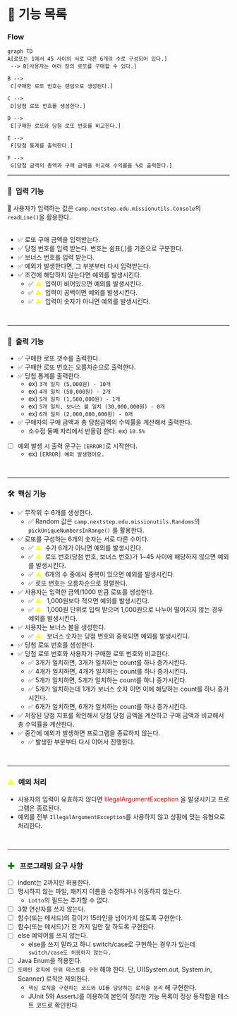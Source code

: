 # 📝 기능 목록

### Flow
```mermaid
graph TD
A[로또는 1에서 45 사이의 서로 다른 6개의 수로 구성되어 있다.]
 --> B[사용자는 여러 장의 로또를 구매할 수 있다.]
 
B -->
 C[구매한 로또 번호는 랜덤으로 생성된다.]
 
C -->
 D[당첨 로또 번호를 생성한다.]
 
D -->
 E[구매한 로또와 당첨 로또 번호를 비교한다.]
 
E -->
 F[당첨 통계를 출력한다.]

F -->
 G[당첨 금액의 총액과 구매 금액을 비교해 수익률을 %로 출력한다.]
```

---


### 🔨 &nbsp;입력 기능
🌟 사용자가 입력하는 값은 `camp.nextstep.edu.missionutils.Console`의 `readLine()`을 활용한다. <br>
<br>

- ✅ 로또 구매 금액을 입력받는다.
- ✅ 당첨 번호를 입력 받는다. 번호는 쉼표(,)를 기준으로 구분한다.
- ✅ 보너스 번호를 입력 받는다.
- ✅ 예외가 발생한다면, 그 부분부터 다시 입력받는다.
- ✅ 조건에 해당하지 않는다면 예외를 발생시킨다.
  - ✅ <span style ="color:yellow">⚠️</span> &nbsp;입력이 비어있으면 예외를 발생시킨다.
  - ✅ <span style ="color:yellow">⚠️</span> &nbsp;입력이 공백이면 예외를 발생시킨다.
  - ✅ <span style ="color:yellow">⚠️</span> &nbsp;입력이 숫자가 아니면 예외를 발생시킨다.



<br>

---  
### 🔨 &nbsp;출력 기능
- ✅ 구매한 로또 갯수를 출력한다.
- ✅ 구매한 로또 번호는 오름차순으로 출력한다.
- ✅ 당첨 통계를 출력한다.
  - ex) `3개 일치 (5,000원) - 10개`
  - ex) `4개 일치 (50,000원) - 2개`
  - ex) `5개 일치 (1,500,000원) - 1개`
  - ex) `5개 일치, 보너스 볼 일치 (30,000,000원) - 0개`
  - ex) `6개 일치 (2,000,000,000원) - 0개`
- ✅ 구매자의 구매 금액과 총 당첨금액의 수익률을 계산해서 출력한다.
  - 소수점 둘째 자리에서 반올림 한다. ex) `10.5%`
- [ ] 예외 발생 시 출력 문구는 `[ERROR]`로 시작한다.
  - ex) `[ERROR] 예외 발생했어요.`
<br>

---  
### 🛠️ &nbsp;핵심 기능
- ✅ 무작위 수 6개를 생성한다.
  - ✅ Random 값은 `camp.nextstep.edu.missionutils.Randoms`의 `pickUniqueNumbersInRange()` 를 활용한다.
- ✅ 로또를 구성하는 6개의 숫자는 서로 다른 수이다.
  - ✅ <span style ="color:yellow">⚠️</span> &nbsp;수가 6개가 아니면 예외를 발생시킨다.
  - ✅ <span style ="color:yellow">⚠️</span> &nbsp;로또 번호(당첨 번호, 보너스 번호)가 1~45 사이에 해당하지 않으면 예외를 발생시킨다.
  - ✅ <span style ="color:yellow">⚠️</span> &nbsp;6개의 수 중에서 중복이 있으면 예외를 발생시킨다.
  - ✅ 로또 번호는 오름차순으로 정렬한다.
- ✅ 사용자는 입력한 금액/1000 만큼 로또를 생성한다.
  - ✅ <span style ="color:yellow">⚠️</span> &nbsp; 1,000원보다 적으면 예외를 발생시킨다.
  - ✅ <span style ="color:yellow">⚠️</span> &nbsp; 1,000원 단위로 입력 받으며 1,000원으로 나누어 떨어지지 않는 경우 예외를 발생시킨다.
- ✅ 사용자는 보너스 볼을 생성한다.
  - ✅ <span style ="color:yellow">⚠️</span> &nbsp; 보너스 숫자는 당첨 번호와 중복되면  예외를 발생시킨다.
- ✅ 당첨 로또 번호를 생성한다.
- ✅ 당첨 로또 번호와 사용자가 구매한 로또 번호와 비교한다.
  - ✅ 3개가 일치하면, 3개가 일치하는 count를 하나 증가시킨다.
  - ✅ 4개가 일치하면, 4개가 일치하는 count를 하나 증가시킨다.
  - ✅ 5개가 일치하면, 5개가 일치하는 count를 하나 증가시킨다.
  - ✅ 5개가 일치하는데 1개가 보너스 숫자 이면 이에 해당하는 count를 하나 증가시킨다.
  - ✅ 6개가 일치하면, 6개가 일치하는 count를 하나 증가시킨다.
- ✅ 저장된 당첨 지표를 확인해서 당첨 당첨 금액을 계산하고 구매 금액과 비교해서 총 수익률을 계산한다.
- ✅ 중간에 예외가 발생하면 프로그램을 종료하지 않는다.
  - ✅ 발생한 부분부터 다시 이어서 진행한다.
  
<br>

---  
### <span style ="color:yellow">⚠️</span> &nbsp;예외 처리
- 사용자의 입력이 유효하지 않다면
  <span style ="color:red">IllegalArgumentException</span> 을 발생시키고 프로그램은 종료된다.
- 예외를 전부 `IllegalArgumentException`를 사용하지 않고 상황에 맞는 유형으로 처리한다.

<br>

---
### <span style ="color:green">✚</span> &nbsp; 프로그래밍 요구 사항
- [ ] indent는 2까지만 허용한다.
- [ ] 명시하지 않는 파일, 패키지 이름을 수정하거나 이동하지 않는다.
  - `Lotto`의 필드는 추가할 수 없다.
- [ ] 3항 연산자를 쓰지 않는다.
- [ ] 함수(또는 메서드)의 길이가 15라인을 넘어가지 않도록 구현한다.
- [ ] 함수(또는 메서드)가 한 가지 일만 잘 하도록 구현한다.
- [ ] else 예약어를 쓰지 않는다.
  - else를 쓰지 말라고 하니 switch/case로 구현하는 경우가 있는데 `switch/case도 허용하지 않는다.`
- [ ] Java Enum을 적용한다.
- [ ] `도메인 로직에 단위 테스트를 구현` 해야 한다. 단, UI(System.out, System.in, Scanner) 로직은 제외한다.
  - `핵심 로직을 구현하는 코드와 UI를 담당하는 로직을 분리` 해 구현한다.
  - JUnit 5와 AssertJ를 이용하여 본인이 정리한 기능 목록이 정상 동작함을 테스트 코드로 확인한다